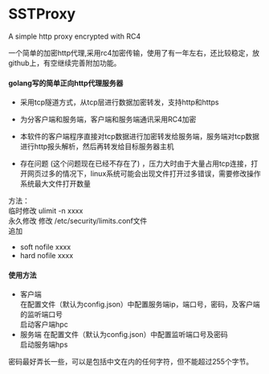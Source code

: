 # SSTProxy
A simple http proxy encrypted with RC4

一个简单的加密http代理,采用rc4加密传输，使用了有一年左右，还比较稳定，放github上，有空继续完善附加功能。

#### golang写的简单正向http代理服务器
+ 采用tcp隧道方式，从tcp层进行数据加密转发，支持http和https

+ 为分客户端和服务端，客户端和服务端通讯采用RC4加密  
+ 本软件的客户端程序直接对tcp数据进行加密转发给服务端，服务端对tcp数据进行http报头解析，然后再转发给目标服务器主机


+ 存在问题 (这个问题现在已经不存在了) ，压力大时由于大量占用tcp连接，打开网页过多的情况下，linux系统可能会出现文件打开过多错误，需要修改操作系统最大文件打开数量

方法：  
临时修改  ulimit -n xxxx  
永久修改  修改 /etc/security/limits.conf文件  
追加
* soft nofile xxxx  
* hard nofile xxxx  


#### 使用方法
+ 客户端  
在配置文件（默认为config.json）中配置服务端ip，端口号，密码，及客户端的监听端口号  
启动客户端hpc  
+ 服务端 
在配置文件（默认为config.json）中配置监听端口号及密码  
启动服务端hps  

密码最好弄长一些，可以是包括中文在内的任何字符，但不能超过255个字节。
